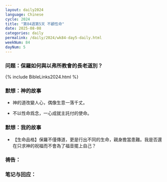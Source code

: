```yaml
---
layout: daily2024
language: Chinese
cycle: 2024
title: "第84週第5天 不顧性命"
date: 2025-08-08
categories: daily
permalink: /daily/2024/wk84-day5-daily.html
weekNum: 84
dayNum: 5
---
```


### 问题：保羅如何與以弗所教會的長老道別？

{% include BibleLinks2024.html %}

### 默想：神的故事 
+ 神的道改變人心，偶像生意一落千丈。

+ 不以性命爲念，一心成就主託付的使命。

### 默想：我的故事
+ 【生命品格】保羅不僅傳道，更是行出不同的生命，親身擔當患難。我是否還在只求神的祝福而不會為了福音擺上自己？

### 祷告：

### 笔记与回应：
